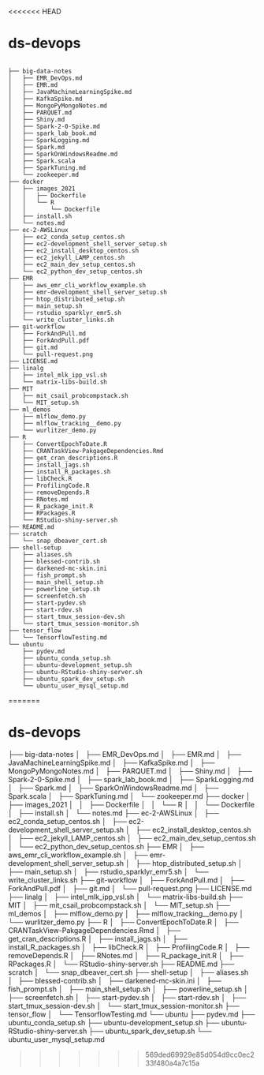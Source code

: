 <<<<<<< HEAD
# ds-devops

```

├── big-data-notes
│   ├── EMR_DevOps.md
│   ├── EMR.md
│   ├── JavaMachineLearningSpike.md
│   ├── KafkaSpike.md
│   ├── MongoPyMongoNotes.md
│   ├── PARQUET.md
│   ├── Shiny.md
│   ├── Spark-2-0-Spike.md
│   ├── spark_lab_book.md
│   ├── SparkLogging.md
│   ├── Spark.md
│   ├── SparkOnWindowsReadme.md
│   ├── Spark.scala
│   ├── SparkTuning.md
│   └── zookeeper.md
├── docker
│   ├── images_2021
│   │   ├── Dockerfile
│   │   └── R
│   │       └── Dockerfile
│   ├── install.sh
│   └── notes.md
├── ec-2-AWSLinux
│   ├── ec2_conda_setup_centos.sh
│   ├── ec2-development_shell_server_setup.sh
│   ├── ec2_install_desktop_centos.sh
│   ├── ec2_jekyll_LAMP_centos.sh
│   ├── ec2_main_dev_setup_centos.sh
│   └── ec2_python_dev_setup_centos.sh
├── EMR
│   ├── aws_emr_cli_workflow_example.sh
│   ├── emr-development_shell_server_setup.sh
│   ├── htop_distributed_setup.sh
│   ├── main_setup.sh
│   ├── rstudio_sparklyr_emr5.sh
│   └── write_cluster_links.sh
├── git-workflow
│   ├── ForkAndPull.md
│   ├── ForkAndPull.pdf
│   ├── git.md
│   └── pull-request.png
├── LICENSE.md
├── linalg
│   ├── intel_mlk_ipp_vsl.sh
│   └── matrix-libs-build.sh
├── MIT
│   ├── mit_csail_probcompstack.sh
│   └── MIT_setup.sh
├── ml_demos
│   ├── mlflow_demo.py
│   ├── mlflow_tracking__demo.py
│   └── wurlitzer_demo.py
├── R
│   ├── ConvertEpochToDate.R
│   ├── CRANTaskView-PakgageDependencies.Rmd
│   ├── get_cran_descriptions.R
│   ├── install_jags.sh
│   ├── install_R_packages.sh
│   ├── libCheck.R
│   ├── ProfilingCode.R
│   ├── removeDepends.R
│   ├── RNotes.md
│   ├── R_package_init.R
│   ├── RPackages.R
│   └── RStudio-shiny-server.sh
├── README.md
├── scratch
│   └── snap_dbeaver_cert.sh
├── shell-setup
│   ├── aliases.sh
│   ├── blessed-contrib.sh
│   ├── darkened-mc-skin.ini
│   ├── fish_prompt.sh
│   ├── main_shell_setup.sh
│   ├── powerline_setup.sh
│   ├── screenfetch.sh
│   ├── start-pydev.sh
│   ├── start-rdev.sh
│   ├── start_tmux_session-dev.sh
│   └── start_tmux_session-monitor.sh
├── tensor_flow
│   └── TensorflowTesting.md
└── ubuntu
    ├── pydev.md
    ├── ubuntu_conda_setup.sh
    ├── ubuntu-development_setup.sh
    ├── ubuntu-RStudio-shiny-server.sh
    ├── ubuntu_spark_dev_setup.sh
    └── ubuntu_user_mysql_setup.md

```
=======
# ds-devops

├── big-data-notes
│   ├── EMR_DevOps.md
│   ├── EMR.md
│   ├── JavaMachineLearningSpike.md
│   ├── KafkaSpike.md
│   ├── MongoPyMongoNotes.md
│   ├── PARQUET.md
│   ├── Shiny.md
│   ├── Spark-2-0-Spike.md
│   ├── spark_lab_book.md
│   ├── SparkLogging.md
│   ├── Spark.md
│   ├── SparkOnWindowsReadme.md
│   ├── Spark.scala
│   ├── SparkTuning.md
│   └── zookeeper.md
├── docker
│   ├── images_2021
│   │   ├── Dockerfile
│   │   └── R
│   │       └── Dockerfile
│   ├── install.sh
│   └── notes.md
├── ec-2-AWSLinux
│   ├── ec2_conda_setup_centos.sh
│   ├── ec2-development_shell_server_setup.sh
│   ├── ec2_install_desktop_centos.sh
│   ├── ec2_jekyll_LAMP_centos.sh
│   ├── ec2_main_dev_setup_centos.sh
│   └── ec2_python_dev_setup_centos.sh
├── EMR
│   ├── aws_emr_cli_workflow_example.sh
│   ├── emr-development_shell_server_setup.sh
│   ├── htop_distributed_setup.sh
│   ├── main_setup.sh
│   ├── rstudio_sparklyr_emr5.sh
│   └── write_cluster_links.sh
├── git-workflow
│   ├── ForkAndPull.md
│   ├── ForkAndPull.pdf
│   ├── git.md
│   └── pull-request.png
├── LICENSE.md
├── linalg
│   ├── intel_mlk_ipp_vsl.sh
│   └── matrix-libs-build.sh
├── MIT
│   ├── mit_csail_probcompstack.sh
│   └── MIT_setup.sh
├── ml_demos
│   ├── mlflow_demo.py
│   ├── mlflow_tracking__demo.py
│   └── wurlitzer_demo.py
├── R
│   ├── ConvertEpochToDate.R
│   ├── CRANTaskView-PakgageDependencies.Rmd
│   ├── get_cran_descriptions.R
│   ├── install_jags.sh
│   ├── install_R_packages.sh
│   ├── libCheck.R
│   ├── ProfilingCode.R
│   ├── removeDepends.R
│   ├── RNotes.md
│   ├── R_package_init.R
│   ├── RPackages.R
│   └── RStudio-shiny-server.sh
├── README.md
├── scratch
│   └── snap_dbeaver_cert.sh
├── shell-setup
│   ├── aliases.sh
│   ├── blessed-contrib.sh
│   ├── darkened-mc-skin.ini
│   ├── fish_prompt.sh
│   ├── main_shell_setup.sh
│   ├── powerline_setup.sh
│   ├── screenfetch.sh
│   ├── start-pydev.sh
│   ├── start-rdev.sh
│   ├── start_tmux_session-dev.sh
│   └── start_tmux_session-monitor.sh
├── tensor_flow
│   └── TensorflowTesting.md
└── ubuntu
    ├── pydev.md
    ├── ubuntu_conda_setup.sh
    ├── ubuntu-development_setup.sh
    ├── ubuntu-RStudio-shiny-server.sh
    ├── ubuntu_spark_dev_setup.sh
    └── ubuntu_user_mysql_setup.md
>>>>>>> 569ded69929e85d054d9cc0ec233f480a4a7c15a
